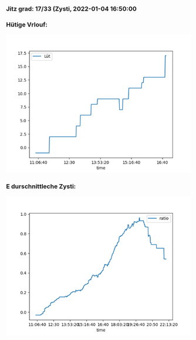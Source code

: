 ### Jitz grad: 17/33 (Zysti, 2022-01-04 16:50:00

### Hütige Vrlouf:
![Graph](Today.png)

### E durschnittleche Zysti:
![Graph](Zysti.png)
